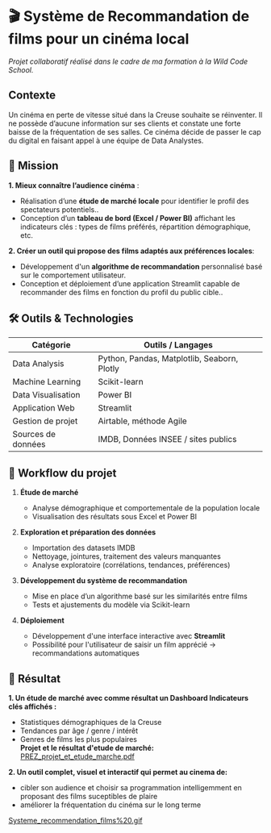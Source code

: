 # 🎬 Système de Recommandation de films pour un cinéma local
*Projet collaboratif réalisé dans le cadre de ma formation à la Wild Code School.*
## Contexte

Un cinéma en perte de vitesse situé dans la Creuse souhaite se réinventer. Il ne possède d’aucune information sur ses clients et constate une forte baisse de la fréquentation de ses salles.
Ce cinéma décide de passer le cap du digital en faisant appel à une équipe de Data Analystes.

## 🎯 Mission

**1. Mieux connaître l’audience cinéma** :  
-  Réalisation d’une **étude de marché locale** pour identifier le profil des spectateurs potentiels..  
-  Conception d’un **tableau de bord (Excel / Power BI)** affichant les indicateurs clés : types de films préférés, répartition démographique, etc.

**2. Créer un outil qui propose des films adaptés aux préférences locales**:   
-  Développement d'un **algorithme de recommandation** personnalisé basé sur le comportement utilisateur.  
-  Conception et déploiement d’une application Streamlit capable de recommander des films en fonction du profil du public cible..  


## 🛠️ Outils & Technologies

| Catégorie                    | Outils / Langages |
|-----------------------------|-------------------|
| Data Analysis               | Python, Pandas, Matplotlib, Seaborn, Plotly |
| Machine Learning            | Scikit-learn |
| Data Visualisation          | Power BI | Excel
| Application Web             | Streamlit |
| Gestion de projet           | Airtable, méthode Agile |
| Sources de données          | IMDB, Données INSEE / sites publics |


## 🔄 Workflow du projet

1. **Étude de marché**
   - Analyse démographique et comportementale de la population locale
   - Visualisation des résultats sous Excel et Power BI

2. **Exploration et préparation des données**
   - Importation des datasets IMDB
   - Nettoyage, jointures, traitement des valeurs manquantes
   - Analyse exploratoire (corrélations, tendances, préférences)

3. **Développement du système de recommandation**
   - Mise en place d’un algorithme basé sur les similarités entre films
   - Tests et ajustements du modèle via Scikit-learn

4. **Déploiement**
   - Développement d'une interface interactive avec **Streamlit**
   - Possibilité pour l'utilisateur de saisir un film apprécié → recommandations automatiques

## 🚀 Résultat
**1. Un étude de marché avec comme résultat un Dashboard Indicateurs clés affichés :**  
- Statistiques démographiques de la Creuse
- Tendances par âge / genre / intérêt
- Genres de films les plus populaires  
**Projet et le résultat d'etude de marché:**  [PREZ_projet_et_etude_marche.pdf](https://github.com/ViktoryiaKM/Systeme_Recommandation_films_pour_cinema/blob/main/PREZ_projet_syst%C3%A8me_recommandation_films.pdf)

**2. Un outil complet, visuel et interactif qui permet au cinema de:**  
- cibler son audience et choisir sa programmation intelligemment en proposant des films suceptibles de plaire
- améliorer la fréquentation du cinéma sur le long terme

[Systeme_recommendation_films%20.gif](https://github.com/ViktoryiaKM/Systeme_Recommandation_films_pour_cinema/blob/main/Systeme_recommendation_films%20.gif)

